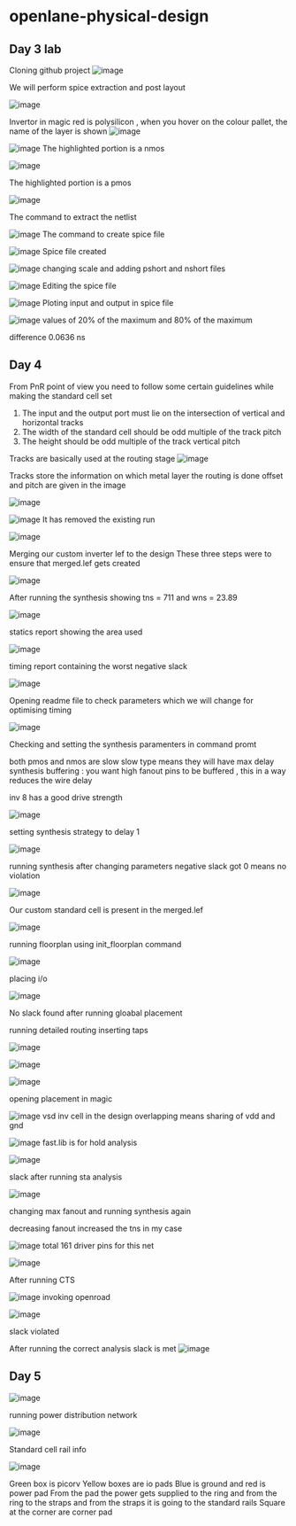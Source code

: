 # openlane-physical-design

## Day 3 lab

Cloning github project
![image](https://user-images.githubusercontent.com/71206467/183241804-624b4299-879f-408b-b751-c098200a4c5d.png)

We will perform spice extraction and post layout

![image](https://user-images.githubusercontent.com/71206467/183242463-1662e1fe-38f4-4d84-9e82-b70ff34bd9b3.png)

Invertor in magic
red is polysilicon , when you hover on the colour pallet, the name of the layer is shown
![image](https://user-images.githubusercontent.com/71206467/183249401-3e38ffee-6bcf-4501-97de-a84d9a8aebb2.png)

![image](https://user-images.githubusercontent.com/71206467/183251300-fb521adc-9b0f-4247-8cfc-c0ef8d88f965.png)
The highlighted portion is a nmos

![image](https://user-images.githubusercontent.com/71206467/183251338-39d52bb5-2f98-4b5a-aa9c-7d8794e485bf.png)

The highlighted portion is a pmos

![image](https://user-images.githubusercontent.com/71206467/183259713-52fe96d0-a0b3-43af-b113-8856f75aaa9d.png)

The command to extract the netlist

![image](https://user-images.githubusercontent.com/71206467/183259878-4a74ff6c-8012-4ceb-92d1-7072fc35e89b.png)
The command to create spice file


![image](https://user-images.githubusercontent.com/71206467/183259922-605ae2d6-6eea-44ad-9aed-6d2a0cef36a1.png)
Spice file created

![image](https://user-images.githubusercontent.com/71206467/183261496-414df4ef-767a-49bf-b9f9-76dd9b1e0c02.png)
changing scale and adding pshort and nshort files


![image](https://user-images.githubusercontent.com/71206467/183284514-e39607e1-6898-40be-80d1-3b293a617807.png)
Editing the spice file

![image](https://user-images.githubusercontent.com/71206467/183284669-454a2ae5-b81a-4761-a940-77017c313ac0.png)
Ploting input and output in spice file

![image](https://user-images.githubusercontent.com/71206467/183285079-77b843f5-d740-492a-a2c8-b1439440da27.png)
values of 20% of the maximum and 80% of the maximum

difference 0.0636 ns

## Day 4

From PnR point of view you need to follow some certain guidelines while making the standard cell set
1) The input and the output port must lie on the intersection of vertical and horizontal tracks
2) The width of the standard cell should be odd multiple of the track pitch
3) The height should be odd multiple of the track vertical pitch

Tracks are basically used at the routing stage
![image](https://user-images.githubusercontent.com/71206467/183287038-7c543e77-6de4-42c5-be32-c42a14eb5a94.png)


Tracks store the information on which metal layer the routing is done
offset and pitch are given in the image

![image](https://user-images.githubusercontent.com/71206467/183304442-65055060-7b8c-4814-81fc-f228120e5bf6.png)

![image](https://user-images.githubusercontent.com/71206467/183304541-93950908-6a8c-43bf-baae-43bc5228768c.png)
It has removed the existing run

![image](https://user-images.githubusercontent.com/71206467/183305693-ec0232c3-f61f-41fd-a1b5-789720bce3ef.png)

Merging our custom inverter lef to the design
These three steps were to ensure that merged.lef gets created

![image](https://user-images.githubusercontent.com/71206467/183305813-d76527e4-9bb9-4d43-9b0b-c9a08407ce61.png)

After running the synthesis showing tns = 711 and wns = 23.89

![image](https://user-images.githubusercontent.com/71206467/183305893-7b90b086-9727-4c3e-b591-1a26f5a4c484.png)

statics report showing the area used

![image](https://user-images.githubusercontent.com/71206467/183305980-65bd9052-2932-44de-8496-7a2275b89def.png)

timing report containing the worst negative slack

![image](https://user-images.githubusercontent.com/71206467/183306071-311a3629-b316-46b5-9c64-e0b8a90ff03a.png)
 
 Opening readme file to check parameters which we will change for optimising timing 
 
 ![image](https://user-images.githubusercontent.com/71206467/183306589-4920dee3-e985-40b0-a645-643e45ce5f1d.png)

Checking and setting the synthesis paramenters in command promt

both pmos and nmos are slow slow type means they will have max delay
synthesis buffering : you want high fanout pins to be buffered , this in a way reduces the wire delay 

inv 8 has a good drive strength

![image](https://user-images.githubusercontent.com/71206467/183359589-216bbbc3-cff7-40ab-9018-4345c69aee22.png)

setting synthesis strategy to delay 1

![image](https://user-images.githubusercontent.com/71206467/183361144-098bdb0e-a864-4450-ba84-d96a963c05c8.png)

running synthesis after changing parameters
negative slack got 0 means no violation

![image](https://user-images.githubusercontent.com/71206467/183362911-c7126699-8e6d-4795-8540-ba0e01b0e006.png)

Our custom standard cell is present in the merged.lef

![image](https://user-images.githubusercontent.com/71206467/183364636-0c78f261-c615-4851-982d-f8bb95553b86.png)

running floorplan using init_floorplan command

![image](https://user-images.githubusercontent.com/71206467/183365299-5c209697-8f16-4178-b84f-8e47060301e9.png)

placing i/o

![image](https://user-images.githubusercontent.com/71206467/183365827-86cfd4b1-3185-4285-b703-2927b7d578e9.png)

No slack found after running gloabal placement

running detailed routing
inserting taps

![image](https://user-images.githubusercontent.com/71206467/183365993-f8fb60ae-ccc9-4dd6-8891-b255bbb10c98.png)

![image](https://user-images.githubusercontent.com/71206467/183368517-ade7644c-c7af-44e7-9879-aefca61fd33e.png)

![image](https://user-images.githubusercontent.com/71206467/183368091-ef899c49-3855-4947-bea4-91efcdeb2dfb.png)


opening placement in magic

![image](https://user-images.githubusercontent.com/71206467/183369713-3ff08dd4-e4c2-45c5-b5e5-0fbb5b0f2f14.png)
vsd inv cell in the design 
overlapping means sharing of vdd and gnd

![image](https://user-images.githubusercontent.com/71206467/183391342-98837c22-5e77-43b0-a0bd-b5b4fe81ac99.png)
fast.lib is for hold analysis

![image](https://user-images.githubusercontent.com/71206467/183392171-4fd3f4f4-1b7e-4f0f-aa59-91a63ede94b6.png)


slack after running sta analysis

![image](https://user-images.githubusercontent.com/71206467/183395815-cb9cc2a4-b4e2-42ad-8785-20b23e64bb87.png)

changing max fanout and running synthesis again

decreasing fanout increased the tns in my case

![image](https://user-images.githubusercontent.com/71206467/183412466-ab597ac0-b5dc-4f1c-b870-d9c40c40b33d.png)
total 161 driver pins for this net

![image](https://user-images.githubusercontent.com/71206467/183421772-a0d12e06-9d82-45ae-af6b-605c0924a2db.png)

After running CTS

![image](https://user-images.githubusercontent.com/71206467/183429481-7125fcf3-0c9e-48d7-83b3-c30f23e9e730.png)
invoking openroad

![image](https://user-images.githubusercontent.com/71206467/183436220-8a9a6b28-d54d-4767-9cde-73409adf8257.png)

slack violated

After running the correct analysis slack is met
![image](https://user-images.githubusercontent.com/71206467/183440371-8fe921bd-d817-4224-8f7b-96c38d0daab9.png)



## Day 5

![image](https://user-images.githubusercontent.com/71206467/183460030-39c79adc-9f09-461a-a8e5-85420eb0bddf.png)

running power distribution network

![image](https://user-images.githubusercontent.com/71206467/183462307-ce9d93cf-0e3a-49e9-acda-15ff9646194a.png)

Standard cell rail info

 ![image](https://user-images.githubusercontent.com/71206467/183464098-4a1ba733-324b-4fea-b138-71721379980b.png)

Green box is picorv 
Yellow boxes are io pads 
Blue is ground and red is power pad
From the pad the power gets supplied to the ring and from the ring to the straps and from the straps it is going to the standard rails
Square at the corner are corner pad








